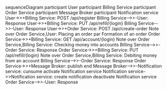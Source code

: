 sequenceDiagram
    participant User
    participant Billing Service
    participant Order Service
    participant Message Broker
    participant Notification service
    User->>+Billing Service: POST /api/register
    Billing Service-->>-User: Response
    User->>+Billing Service: PUT /api/refill/{login}
    Billing Service-->>-User: Response
    User->>+Order Service: POST /api/create-order
    Note over Order Service,User: Placing an order
    par Formation of an order
    Order Service->>+Billing Service: GET /api/account/{login}
    Note over Order Service,Billing Service: Checking money into accounts
    Billing Service-->>-Order Service: Response
    Order Service->>+Billing Service: PUT /api/refill/{login}
    Note over Order Service,Billing Service: Debiting money from an account
    Billing Service-->>-Order Service: Response
    Order Service->>+Message Broker: publish
    end
    Message Broker-->>-Notification service: cunsume
    activate Notification service
    Notification service->>Notification service: create notification
    deactivate Notification service
    Order Service-->>-User: Response